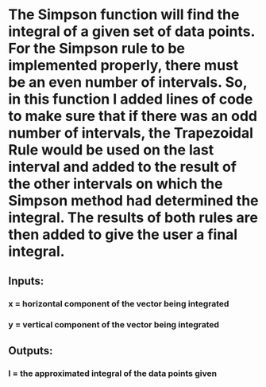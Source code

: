 # The Simpson function will find the integral of a given set of data points. For the Simpson rule to be implemented properly, there must be an even number of intervals. So, in this function I added lines of code to make sure that if there was an odd number of intervals, the Trapezoidal Rule would be used on the last interval and added to the result of the other intervals on which the Simpson method had determined the integral. The results of both rules are then added to give the user a final integral.

## Inputs: 
###  x = horizontal component of the vector being integrated
### y = vertical component of the vector being integrated

## Outputs:
### I = the approximated integral of the data points given
